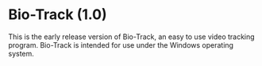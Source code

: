 # Bio-Track (1.0)

This is the early release version of Bio-Track, an easy to use video tracking program.
Bio-Track is intended for use under the Windows operating system.
